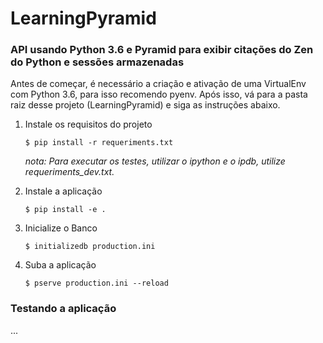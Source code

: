 # LearningPyramid

### API usando Python 3.6 e Pyramid para exibir citações do Zen do Python e sessões armazenadas  

Antes de começar, é necessário a criação e ativação de uma VirtualEnv com Python 3.6, para isso recomendo pyenv. Após isso, vá para a pasta raiz desse projeto (LearningPyramid) e siga as instruções abaixo.

1) Instale os requisitos do projeto

    ```
    $ pip install -r requeriments.txt
    ```
    
    *nota: Para executar os testes, utilizar o ipython e o ipdb, utilize requeriments_dev.txt.*
    
2) Instale a aplicação

    ```
    $ pip install -e .
    ```
    
3) Inicialize o Banco

    ```
    $ initializedb production.ini
    ```

4) Suba a aplicação

    ```
    $ pserve production.ini --reload
    ```     

### Testando a aplicação

...
    



